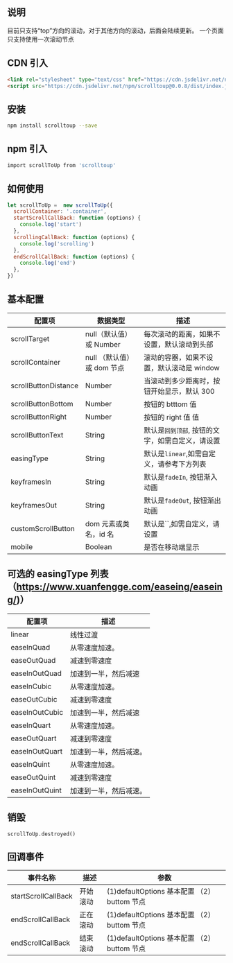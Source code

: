 ## 说明

目前只支持“top”方向的滚动，对于其他方向的滚动，后面会陆续更新。
一个页面只支持使用一次滚动节点

## CDN 引入

```html
<link rel="stylesheet" type="text/css" href="https://cdn.jsdelivr.net/npm/scrolltoup@0.0.8/dist/index.css" />
<script src="https://cdn.jsdelivr.net/npm/scrolltoup@0.0.8/dist/index.js"></script>
```

## 安装

```bash
npm install scrolltoup --save
```

## npm 引入

```bash
import scrollToUp from 'scrolltoup'
```

## 如何使用

```js
let scrollToUp =  new scrollToUp({
  scrollContainer: '.container',
  startScrollCallBack: function (options) {
    console.log('start')
  },
  scrollingCallBack: function (options) {
    console.log('scrolling')
  },
  endScrollCallBack: function (options) {
    console.log('end')
  },
})
```

## 基本配置

| 配置项               | 数据类型                   | 描述                                             |
| -------------------- | -------------------------- | ------------------------------------------------ |
| scrollTarget         | null（默认值）或 Number    | 每次滚动的距离，如果不设置，默认滚动到头部       |
| scrollContainer      | null （默认值）或 dom 节点 | 滚动的容器，如果不设置，默认滚动是 window        |
| scrollButtonDistance | Number                     | 当滚动到多少距离时，按钮开始显示，默认 300       |
| scrollButtonBottom   | Number                     | 按钮的 btttom 值                                 |
| scrollButtonRight    | Number                     | 按钮的 right 值 值                               |
| scrollButtonText     | String                     | 默认是`回到顶部`, 按钮的文字，如需自定义，请设置 |
| easingType           | String                     | 默认是`linear`,如需自定义，请参考下方列表        |
| keyframesIn          | String                     | 默认是`fadeIn`, 按钮渐入动画                     |
| keyframesOut         | String                     | 默认是`fadeOut`, 按钮渐出动画                    |
| customScrollButton   | dom 元素或类名，id 名      | 默认是``,如需自定义，请设置                      |
| mobile               | Boolean                    | 是否在移动端显示                                 |

## 可选的 easingType 列表（https://www.xuanfengge.com/easeing/easeing/)）

| 配置项         | 描述                   |
| -------------- | ---------------------- |
| linear         | 线性过渡               |
| easeInQuad     | 从零速度加速。         |
| easeOutQuad    | 减速到零速度           |
| easeInOutQuad  | 加速到一半，然后减速   |
| easeInCubic    | 从零速度加速。         |
| easeOutCubic   | 减速到零速度           |
| easeInOutCubic | 加速到一半，然后减速   |
| easeInQuart    | 从零速度加速。         |
| easeOutQuart   | 减速到零速度           |
| easeInOutQuart | 加速到一半，然后减速。 |
| easeInQuint    | 从零速度加速。         |
| easeOutQuint   | 减速到零速度           |
| easeInOutQuint | 加速到一半，然后减速。 |

## 销毁

```
scrollToUp.destroyed()
```

## 回调事件

| 事件名称            | 描述     | 参数                                        |
| ------------------- | -------- | ------------------------------------------- |
| startScrollCallBack | 开始滚动 | (1)defaultOptions 基本配置 （2）buttom 节点 |
| endScrollCallBack   | 正在滚动 | (1)defaultOptions 基本配置 （2）buttom 节点 |
| endScrollCallBack   | 结束滚动 | (1)defaultOptions 基本配置 （2）buttom 节点 |
